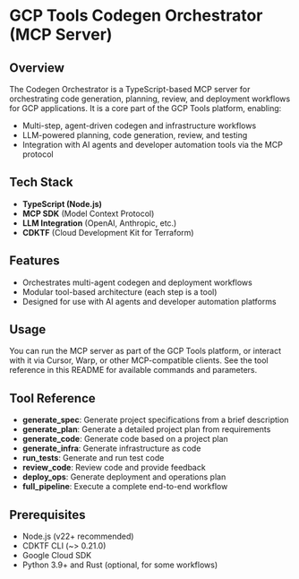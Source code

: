 # GCP Tools Codegen Orchestrator (MCP Server)

## Overview

The Codegen Orchestrator is a TypeScript-based MCP server for orchestrating code generation, planning, review, and deployment workflows for GCP applications. It is a core part of the GCP Tools platform, enabling:

- Multi-step, agent-driven codegen and infrastructure workflows
- LLM-powered planning, code generation, review, and testing
- Integration with AI agents and developer automation tools via the MCP protocol

## Tech Stack
- **TypeScript (Node.js)**
- **MCP SDK** (Model Context Protocol)
- **LLM Integration** (OpenAI, Anthropic, etc.)
- **CDKTF** (Cloud Development Kit for Terraform)

## Features
- Orchestrates multi-agent codegen and deployment workflows
- Modular tool-based architecture (each step is a tool)
- Designed for use with AI agents and developer automation platforms

## Usage

You can run the MCP server as part of the GCP Tools platform, or interact with it via Cursor, Warp, or other MCP-compatible clients. See the tool reference in this README for available commands and parameters.

## Tool Reference

- **generate_spec**: Generate project specifications from a brief description
- **generate_plan**: Generate a detailed project plan from requirements
- **generate_code**: Generate code based on a project plan
- **generate_infra**: Generate infrastructure as code
- **run_tests**: Generate and run test code
- **review_code**: Review code and provide feedback
- **deploy_ops**: Generate deployment and operations plan
- **full_pipeline**: Execute a complete end-to-end workflow

## Prerequisites
- Node.js (v22+ recommended)
- CDKTF CLI (~> 0.21.0)
- Google Cloud SDK
- Python 3.9+ and Rust (optional, for some workflows)
